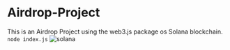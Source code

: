 # Airdrop-Project

This is an Airdrop Project using the web3.js package os Solana blockchain.
```node index.js```
![solana](https://user-images.githubusercontent.com/62856848/191272232-33358932-7a9a-46de-b1a4-2b43bf78307f.png)
